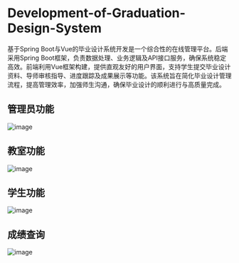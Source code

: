 # Development-of-Graduation-Design-System
基于Spring Boot与Vue的毕业设计系统开发是一个综合性的在线管理平台。后端采用Spring Boot框架，负责数据处理、业务逻辑及API接口服务，确保系统稳定高效。前端利用Vue框架构建，提供直观友好的用户界面，支持学生提交毕业设计资料、导师审核指导、进度跟踪及成果展示等功能。该系统旨在简化毕业设计管理流程，提高管理效率，加强师生沟通，确保毕业设计的顺利进行与高质量完成。
## 管理员功能
![image](https://github.com/user-attachments/assets/c40a625a-8491-460d-8af6-dc13b0e19393)
## 教室功能
![image](https://github.com/user-attachments/assets/f7b3adcc-d263-426e-8da6-84716bf306b7)
## 学生功能
![image](https://github.com/user-attachments/assets/1ab824d5-220e-46f2-b5d9-2cb487715a87)
## 成绩查询
![image](https://github.com/user-attachments/assets/4aad4042-4592-43a9-8ed3-75eee37fa4b7)
